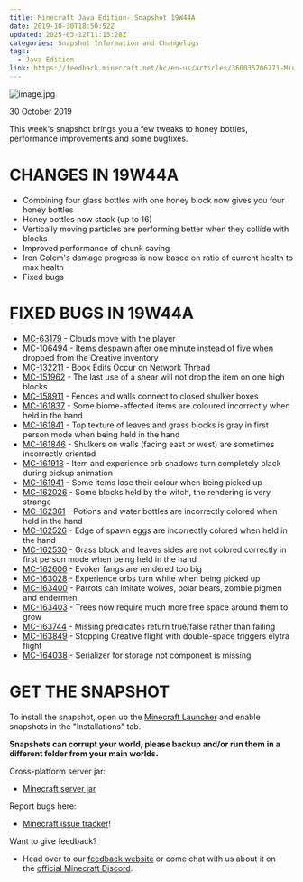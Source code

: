 ```yaml
---
title: Minecraft Java Edition- Snapshot 19W44A
date: 2019-10-30T18:50:52Z
updated: 2025-03-12T11:15:28Z
categories: Snapshot Information and Changelogs
tags:
  - Java Edition
link: https://feedback.minecraft.net/hc/en-us/articles/360035706771-Minecraft-Java-Edition-Snapshot-19W44A
---
```


![image.jpg](https://feedback.minecraft.net/hc/article_attachments/360041889211/image.jpg)

30 October 2019

This week's snapshot brings you a few tweaks to honey bottles, performance improvements and some bugfixes. 

# CHANGES IN 19W44A

- Combining four glass bottles with one honey block now gives you four honey bottles
- Honey bottles now stack (up to 16)
- Vertically moving particles are performing better when they collide with blocks
- Improved performance of chunk saving
- Iron Golem's damage progress is now based on ratio of current health to max health
- Fixed bugs

# FIXED BUGS IN 19W44A

- [MC-63179](https://bugs.mojang.com/browse/MC-63179) - Clouds move with the player
- [MC-106494](https://bugs.mojang.com/browse/MC-106494) - Items despawn after one minute instead of five when dropped from the Creative inventory
- [MC-132211](https://bugs.mojang.com/browse/MC-132211) - Book Edits Occur on Network Thread
- [MC-151962](https://bugs.mojang.com/browse/MC-151962) - The last use of a shear will not drop the item on one high blocks
- [MC-158911](https://bugs.mojang.com/browse/MC-158911) - Fences and walls connect to closed shulker boxes
- [MC-161837](https://bugs.mojang.com/browse/MC-161837) - Some biome-affected items are coloured incorrectly when held in the hand
- [MC-161841](https://bugs.mojang.com/browse/MC-161841) - Top texture of leaves and grass blocks is gray in first person mode when being held in the hand
- [MC-161846](https://bugs.mojang.com/browse/MC-161846) - Shulkers on walls (facing east or west) are sometimes incorrectly oriented
- [MC-161918](https://bugs.mojang.com/browse/MC-161918) - Item and experience orb shadows turn completely black during pickup animation
- [MC-161941](https://bugs.mojang.com/browse/MC-161941) - Some items lose their colour when being picked up
- [MC-162026](https://bugs.mojang.com/browse/MC-162026) - Some blocks held by the witch, the rendering is very strange
- [MC-162361](https://bugs.mojang.com/browse/MC-162361) - Potions and water bottles are incorrectly colored when held in the hand
- [MC-162526](https://bugs.mojang.com/browse/MC-162526) - Edge of spawn eggs are incorrectly colored when held in the hand
- [MC-162530](https://bugs.mojang.com/browse/MC-162530) - Grass block and leaves sides are not colored correctly in first person mode when being held in the hand
- [MC-162606](https://bugs.mojang.com/browse/MC-162606) - Evoker fangs are rendered too big
- [MC-163028](https://bugs.mojang.com/browse/MC-163028) - Experience orbs turn white when being picked up
- [MC-163400](https://bugs.mojang.com/browse/MC-163400) - Parrots can imitate wolves, polar bears, zombie pigmen and endermen
- [MC-163403](https://bugs.mojang.com/browse/MC-163403) - Trees now require much more free space around them to grow
- [MC-163744](https://bugs.mojang.com/browse/MC-163744) - Missing predicates return true/false rather than failing
- [MC-163849](https://bugs.mojang.com/browse/MC-163849) - Stopping Creative flight with double-space triggers elytra flight
- [MC-164038](https://bugs.mojang.com/browse/MC-164038) - Serializer for storage nbt component is missing

# GET THE SNAPSHOT

To install the snapshot, open up the [Minecraft Launcher](https://www.minecraft.net/download.html) and enable snapshots in the "Installations" tab.

**Snapshots can corrupt your world, please backup and/or run them in a different folder from your main worlds.**

Cross-platform server jar:

- [Minecraft server jar](https://launcher.mojang.com/v1/objects/0a68a89351325fbad9b432b3eb24ae944860350e/server.jar)

Report bugs here:

- [Minecraft issue tracker](https://bugs.mojang.com/browse/MC)!

Want to give feedback?

- Head over to our [feedback website](http://aka.ms/snapshotfeedback) or come chat with us about it on the [official Minecraft Discord](https://discordapp.com/invite/minecraft).
